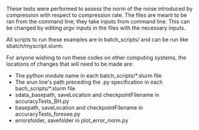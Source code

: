 These tests were performed to assess the norm of the noise introduced by compression with respect to compression rate. The files are meant to be ran from the command line; they take inputs from command line. This can be changed by editing *argv* inputs in the files with the necessary inputs.

All scripts to run these examples are in batch_scripts/ and can be run like
sbatch/myscript.slurm.

For anyone wishing to run these codes on other computing systems, the locations of 
changes that will need to be made are:

* The python module name in each batch_scripts/*.slurm file
* The srun line's path preceding the .py specification in each bach_scripts/*.slurm file
* sdata_basepath, saveLocation and checkpointFilename in accuracyTests_BH.py
* basepath, saveLocation and checkpointFilename in accuracyTests_foresee.py
* errorsfolder, savefolder in plot_error_norm.py